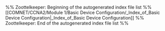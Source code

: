 %% Zoottelkeeper: Beginning of the autogenerated index file list  %%
 [[COMNET/CCNA2/Module 1/Basic Device Configuration/_Index_of_Basic Device Configuration|_Index_of_Basic Device Configuration]]
%% Zoottelkeeper: End of the autogenerated index file list  %%
